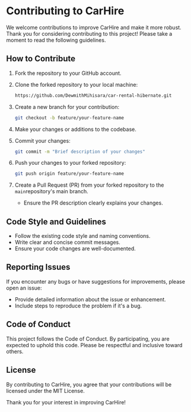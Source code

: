 # Contributing to CarHire

We welcome contributions to improve CarHire and make it more robust. Thank you for considering contributing to this project! Please take a moment to read the following guidelines.

## How to Contribute

1. Fork the repository to your GitHub account.

2. Clone the forked repository to your local machine:
   ```bash
   https://github.com/DewmithMihisara/car-rental-hibernate.git
   ```
3. Create a new branch for your contribution:
   ```bash
   git checkout -b feature/your-feature-name
   ```
4. Make your changes or additions to the codebase.
5. Commit your changes:
   ```bash
   git commit -m "Brief description of your changes"
   ```
6. Push your changes to your forked repository:
   ```bash
   git push origin feature/your-feature-name
   ```
7. Create a Pull Request (PR) from your forked repository to the `main`repository's main branch.

    *  Ensure the PR description clearly explains your changes.

## Code Style and Guidelines
         
* Follow the existing code style and naming conventions.
* Write clear and concise commit messages.
* Ensure your code changes are well-documented.

## Reporting Issues
If you encounter any bugs or have suggestions for improvements, please open an issue:

* Provide detailed information about the issue or enhancement.
* Include steps to reproduce the problem if it's a bug.

## Code of Conduct
This project follows the Code of Conduct. By participating, you are expected to uphold this code. Please be respectful and inclusive toward others.

## License
By contributing to CarHire, you agree that your contributions will be licensed under the MIT License.

Thank you for your interest in improving CarHire!

